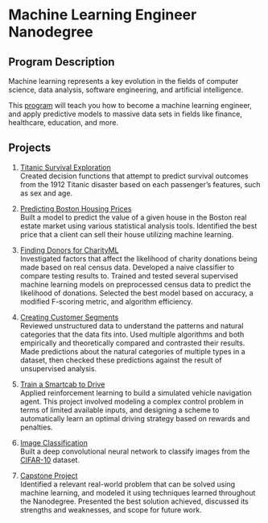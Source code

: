 # Machine Learning Engineer Nanodegree

## Program Description
Machine learning represents a key evolution in the fields of computer science, data analysis, software engineering, and artificial intelligence.

This [program](https://www.udacity.com/course/machine-learning-engineer-nanodegree--nd009) will teach you how to become a machine learning engineer, and apply predictive models to massive data sets in fields like finance, healthcare, education, and more.

## Projects
1. [Titanic Survival Exploration](./titanic_survival_exploration)  
Created decision functions that attempt to predict survival outcomes from the 1912 Titanic disaster based on each passenger’s features, such as sex and age.

2. [Predicting Boston Housing Prices](./boston_housing)  
Built a model to predict the value of a given house in the Boston real estate market using various statistical analysis tools. Identified the best price that a client can sell their house utilizing machine learning.

3. [Finding Donors for CharityML](./finding_donors)    
Investigated factors that affect the likelihood of charity donations being made based on real census data. Developed a naive classifier to compare testing results to. Trained and tested several supervised machine learning models on preprocessed census data to predict the likelihood of donations. Selected the best model based on accuracy, a modified F-scoring metric, and algorithm efficiency.

4. [Creating Customer Segments](./customer_segments)  
Reviewed unstructured data to understand the patterns and natural categories that the data fits into. Used multiple algorithms and both empirically and theoretically compared and contrasted their results. Made predictions about the natural categories of multiple types in a dataset, then checked these predictions against the result of unsupervised analysis.

5. [Train a Smartcab to Drive](./smartcab)  
Applied reinforcement learning to build a simulated vehicle navigation agent. This project involved modeling a complex control problem in terms of limited available inputs, and designing a scheme to automatically learn an optimal driving strategy based on rewards and penalties.

6. [Image Classification](./image-classification)    
Built a deep convolutional neural network to classify images from the [CIFAR-10](https://www.cs.toronto.edu/~kriz/cifar.html) dataset.

7. [Capstone Project](./capstone_project)  
Identified a relevant real-world problem that can be solved using machine learning, and modeled it using techniques learned throughout the Nanodegree. Presented the best solution achieved, discussed its strengths and weaknesses, and scope for future work.
